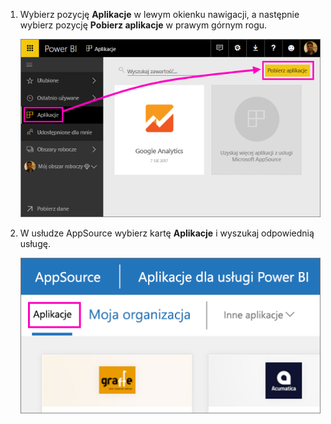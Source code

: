 1. Wybierz pozycję **Aplikacje** w lewym okienku nawigacji, a następnie wybierz pozycję **Pobierz aplikacje** w prawym górnym rogu.
   
     ![Ikona Pobierz aplikacje](./media/powerbi-service-apps-get-more-apps/power-bi-service-apps-get-apps-1-app-line.png)
2. W usłudze AppSource wybierz kartę **Aplikacje** i wyszukaj odpowiednią usługę.
   
    ![Karta Aplikacje w usłudze AppSource](./media/powerbi-service-apps-get-more-apps/power-bi-appsource-apps.png)

